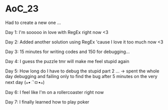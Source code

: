 # AoC_23
Had to create a new one ...

Day 1: I'm sooooo in love with RegEx right now <3

Day 2: Added another solution using RegEx 'cause I love it too much now <3

Day 3: 15 minutes for writing codes and 150 for debugging...

Day 4: I guess the puzzle tmr will make me feel stupid again

Day 5: How long do I have to debug the stupid part 2 ... -> spent the whole day debugging and failing only to find the bug after 5 minutes on the very next day (๑•ૅㅁ•๑)

Day 6: I feel like I'm on a rollercoaster right now

Day 7: I finally learned how to play poker